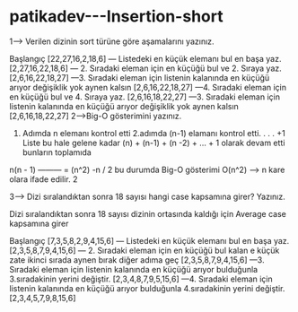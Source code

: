 # patikadev---Insertion-short
1—> Verilen dizinin sort türüne göre aşamalarını yazınız.

Başlangıç
[22,27,16,2,18,6]
— Listedeki en küçük elemanı bul en başa yaz.
[2,27,16,22,18,6]
— 2. Sıradaki eleman için en küçüğü bul ve 2. Sıraya yaz.
[2,6,16,22,18,27]
—3. Sıradaki eleman için listenin kalanında en küçüğü arıyor değişiklik yok aynen kalsın
[2,6,16,22,18,27]
—4. Sıradaki eleman için en küçüğü bul ve 4. Sıraya yaz.
[2,6,16,18,22,27]
—3. Sıradaki eleman için listenin kalanında en küçüğü arıyor değişiklik yok aynen kalsın
[2,6,16,18,22,27]
2—>Big-O gösterimini yazınız.

1. Adımda n elemanı kontrol etti 
2.adımda (n-1) elamanı kontrol etti.
			.
			.
			.
		       +1
Liste bu hale gelene kadar (n) + (n-1) + (n -2) + … + 1 olarak devam etti bunların toplamıda

n(n - 1)
———    =  (n^2) -n / 2 bu durumda Big-O gösterimi O(n^2) —> n kare olara ifade edilir.
     2

3—>	Dizi sıralandıktan sonra 18 sayısı hangi case kapsamına girer? Yazınız.

Dizi sıralandıktan sonra 18 sayısı dizinin ortasında kaldığı için Average case kapsamına girer


Başlangıç
[7,3,5,8,2,9,4,15,6]
— Listedeki en küçük elemanı bul en başa yaz.
[2,3,5,8,7,9,4,15,6]
— 2. Sıradaki eleman için en küçüğü bul kalan e küçük zate ikinci sırada aynen bırak diğer adıma geç
[2,3,5,8,7,9,4,15,6]
—3. Sıradaki eleman için listenin kalanında en küçüğü arıyor bulduğunla 3.sıradakinin yerini değiştir.
[2,3,4,8,7,9,5,15,6]
—4. Sıradaki eleman için listenin kalanında en küçüğü arıyor bulduğunla 4.sıradakinin yerini değiştir.[2,3,4,5,7,9,8,15,6]
